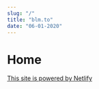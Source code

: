 ```yaml
---
slug: "/"
title: "blm.to"
date: "06-01-2020"
---
```

# Home

[This site is powered by Netlify](https://www.netlify.com)
